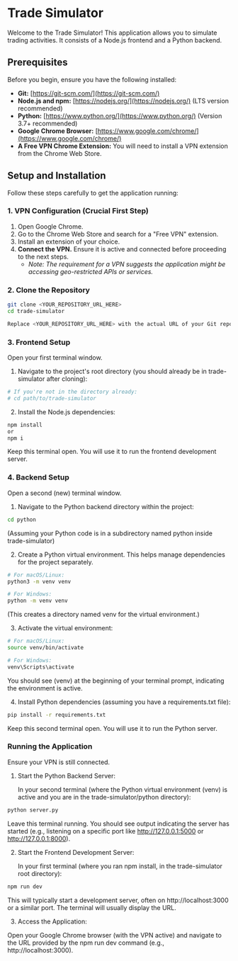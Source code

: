 # Trade Simulator

Welcome to the Trade Simulator! This application allows you to simulate trading activities. It consists of a Node.js frontend and a Python backend.

## Prerequisites

Before you begin, ensure you have the following installed:

*   **Git:** [https://git-scm.com/](https://git-scm.com/)
*   **Node.js and npm:** [https://nodejs.org/](https://nodejs.org/) (LTS version recommended)
*   **Python:** [https://www.python.org/](https://www.python.org/) (Version 3.7+ recommended)
*   **Google Chrome Browser:** [https://www.google.com/chrome/](https://www.google.com/chrome/)
*   **A Free VPN Chrome Extension:** You will need to install a VPN extension from the Chrome Web Store.

## Setup and Installation

Follow these steps carefully to get the application running:

### 1. VPN Configuration (Crucial First Step)

1.  Open Google Chrome.
2.  Go to the Chrome Web Store and search for a "Free VPN" extension.
3.  Install an extension of your choice.
4.  **Connect the VPN.** Ensure it is active and connected before proceeding to the next steps.
    *   *Note: The requirement for a VPN suggests the application might be accessing geo-restricted APIs or services.*

### 2. Clone the Repository

```bash
git clone <YOUR_REPOSITORY_URL_HERE>
cd trade-simulator

Replace <YOUR_REPOSITORY_URL_HERE> with the actual URL of your Git repository.
```

### 3. Frontend Setup

Open your first terminal window.

1. Navigate to the project's root directory (you should already be in trade-simulator after cloning):

```bash
# If you're not in the directory already:
# cd path/to/trade-simulator
```

2. Install the Node.js dependencies:

```bash
npm install 
or 
npm i 
```

Keep this terminal open. You will use it to run the frontend development server.

### 4. Backend Setup

Open a second (new) terminal window.

1. Navigate to the Python backend directory within the project:

```bash 
cd python
```

(Assuming your Python code is in a subdirectory named python inside trade-simulator)

2. Create a Python virtual environment. This helps manage dependencies for the project separately.

```bash 
# For macOS/Linux:
python3 -m venv venv

# For Windows:
python -m venv venv
```

(This creates a directory named venv for the virtual environment.)

3. Activate the virtual environment:

```bash 
# For macOS/Linux:
source venv/bin/activate

# For Windows:
venv\Scripts\activate
```

You should see (venv) at the beginning of your terminal prompt, indicating the environment is active.

4. Install Python dependencies (assuming you have a requirements.txt file):

```bash 
pip install -r requirements.txt
```

Keep this second terminal open. You will use it to run the Python server.

### Running the Application

Ensure your VPN is still connected.

1. Start the Python Backend Server:

    In your second terminal (where the Python virtual environment (venv) is active and you are in the trade-simulator/python directory):

```bash 
python server.py
```

Leave this terminal running. You should see output indicating the server has started (e.g., listening on a specific port like http://127.0.0.1:5000 or http://127.0.0.1:8000).

2. Start the Frontend Development Server:

    In your first terminal (where you ran npm install, in the trade-simulator root directory):

```bash 
npm run dev
```

This will typically start a development server, often on http://localhost:3000 or a similar port. The terminal will usually display the URL.

3. Access the Application:

Open your Google Chrome browser (with the VPN active) and navigate to the URL provided by the npm run dev command (e.g., http://localhost:3000).
